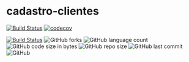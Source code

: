 # cadastro-clientes

[![Build Status](https://travis-ci.org/RodrigoRP/cadastro-clientes.svg?branch=master)](https://travis-ci.org/RodrigoRP/cadastro-clientes)
[![codecov](https://codecov.io/gh/RodrigoRP/cadastro-clientes/branch/master/graph/badge.svg)](https://codecov.io/gh/RodrigoRP/cadastro-clientes)



[![Build Status](https://travis-ci.org/RodrigoRP/cadastro-clientes.svg?branch=master)](https://travis-ci.org/RodrigoRP/cadastro-clientes) ![GitHub forks](https://img.shields.io/github/forks/RodrigoRP/cadastro-clientes?style=social) ![GitHub language count](https://img.shields.io/github/languages/count/RodrigoRP/cadastro-clientes) ![GitHub code size in bytes](https://img.shields.io/github/languages/code-size/RodrigoRP/cadastro-clientes) ![GitHub repo size](https://img.shields.io/github/repo-size/RodrigoRP/cadastro-clientes) ![GitHub last commit](https://img.shields.io/github/last-commit/RodrigoRP/cadastro-clientes) ![GitHub](https://img.shields.io/github/license/RodrigoRP/cadastro-clientes)
